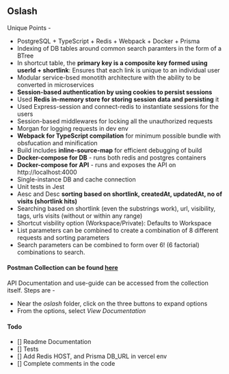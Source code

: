 ## Oslash

Unique Points -

- PostgreSQL + TypeScript + Redis + Webpack + Docker + Prisma
- Indexing of DB tables around common search paramters in the form of a BTree
- In shortcut table, the **primary key is a composite key formed using userId + shortlink**: Ensures that each link is unique to an individual user
- Modular service-bsed monotith architecture with the ability to be converted in microservices
- **Session-based authentication by using cookies to persist sessions**
- Used **Redis in-memory store for storing session data and persisting** it
- Used Express-session and connect-redis to instantiate sessions for the users
- Session-based middlewares for locking all the unauthorized requests
- Morgan for logging requests in dev env
- **Webpack for TypeScript compilation** for minimum possible bundle with obsfucation and minification
- Build includes **inline-source-map** for efficient debugging of build
- **Docker-compose for DB** - runs both redis and postgres containers
- **Docker-compose for API** - runs and exposes the API on http://localhost:4000
- Single-instance DB and cache connection
- Unit tests in Jest
- Aesc and Desc **sorting based on shortlink, createdAt, updatedAt, no of visits (shortlink hits)**
- Searching based on shortlink (even the substrings work), url, visibility, tags, urls visits (without or within any range)
- Shortcut visbility option (Workspace/Private): Defaults to Workspace
- List parameters can be combined to create a combination of 8 different requests and sorting parameters
- Search parameters can be combined to form over 6! (6 factorial) combinations to search.

#### Postman Collection can be found [here](https://www.postman.com/dark-resonance-160564/workspace/646a5acd-0790-45a7-a1d6-ab3b78e1452e/collection/13812176-1c6429c9-f7de-4805-a12a-c01963df2d9a?action=share&creator=13812176)

API Documentation and use-guide can be accessed from the collection itself. Steps are -
- Near the _oslash_ folder, click on the three buttons to expand options
- From the options, select _View Documentation_

#### Todo

- [] Readme Documentation
- [] Tests
- [] Add Redis HOST, and Prisma DB_URL in vercel env
- [] Complete comments in the code
